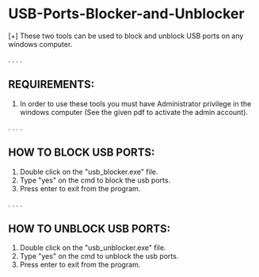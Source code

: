 # USB-Ports-Blocker-and-Unblocker
[+] These two tools can be used to block and unblock USB ports on any windows computer.

.
.
.
.

## REQUIREMENTS:
 
1. In order to use these tools you must have Administrator privilege in the windows computer (See the given pdf to activate the admin account).

.
.
.
.

## HOW TO BLOCK USB PORTS:

1. Double click on the "usb_blocker.exe" file.
2. Type "yes" on the cmd to block the usb ports.
3. Press enter to exit from the program.

.
.
.
.

## HOW TO UNBLOCK USB PORTS:

1. Double click on the "usb_unblocker.exe" file.
2. Type "yes" on the cmd to unblock the usb ports.
3. Press enter to exit from the program.


